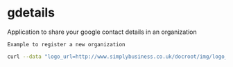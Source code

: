 gdetails
========

Application to share your google contact details in an organization

`Example to register a new organization`

```bash
curl --data "logo_url=http://www.simplybusiness.co.uk/docroot/img/logo_sb.gif" http://localhost:4567/simplybusiness
```
